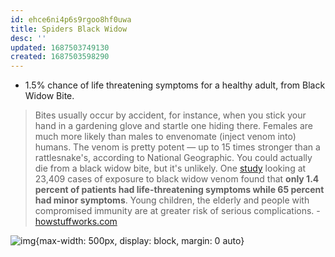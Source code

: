 ```yaml
---
id: ehce6ni4p6s9rgoo8hf0uwa
title: Spiders Black Widow
desc: ''
updated: 1687503749130
created: 1687503598290
---
```



- 1.5% chance of life threatening symptoms for a healthy adult, from Black Widow Bite. 

> Bites usually occur by accident, for instance, when you stick your hand in a gardening glove and startle one hiding there. Females are much more likely than males to envenomate (inject venom into) humans. The venom is pretty potent — up to 15 times stronger than a rattlesnake's, according to National Geographic. You could actually die from a black widow bite, but it's unlikely. One [study](https://www.ncbi.nlm.nih.gov/books/NBK499987/) looking at 23,409 cases of exposure to black widow venom found that **only 1.4 percent of patients had life-threatening symptoms while 65 percent had minor symptoms**. Young children, the elderly and people with compromised immunity are at greater risk of serious complications. - [howstuffworks.com](https://animals.howstuffworks.com/arachnids/black-widow-spider.htm)

![img](/assets/images/Screenshot_2023-06-23_at_12.02.05_AM.png){max-width: 500px, display: block, margin: 0 auto}